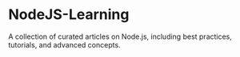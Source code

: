 # NodeJS-Learning
A collection of curated articles on Node.js, including best practices, tutorials, and advanced concepts.
